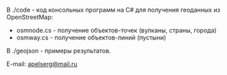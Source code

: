 ﻿В ./code - код консольных программ на C# для получения геоданных из OpenStreetMap:
  - osmnode.cs - получение объектов-точек (вулканы, страны, города)
  - osmway.cs - получение объектов-линий (пустыни)

В ./geojson - примеры результатов.


E-mail: apelserg@mail.ru
